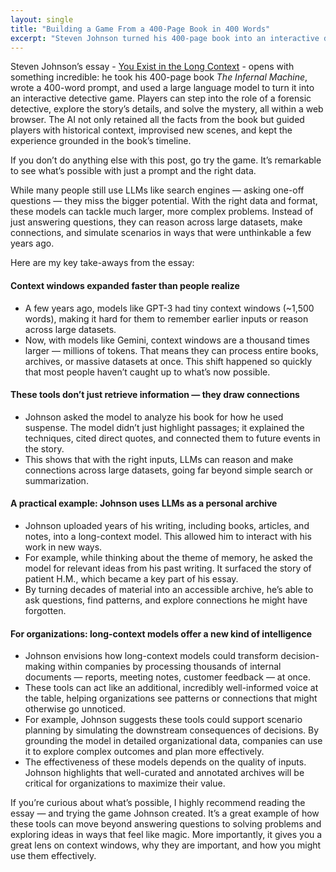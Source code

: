 ```yaml
---
layout: single
title: "Building a Game From a 400-Page Book in 400 Words"
excerpt: "Steven Johnson turned his 400-page book into an interactive detective game using a 400-word prompt and an LLM. His essay highlights how long-context models are transforming how we analyze, retrieve, and interact with information—moving beyond search to reasoning and creative problem-solving."
---
```


Steven Johnson’s essay - [You Exist in the Long Context](https://thelongcontext.com/) - opens with something incredible: he took his 400-page book *The Infernal Machine*, wrote a 400-word prompt, and used a large language model to turn it into an interactive detective game. Players can step into the role of a forensic detective, explore the story’s details, and solve the mystery, all within a web browser. The AI not only retained all the facts from the book but guided players with historical context, improvised new scenes, and kept the experience grounded in the book’s timeline.  

If you don’t do anything else with this post, go try the game. It’s remarkable to see what’s possible with just a prompt and the right data.  

While many people still use LLMs like search engines — asking one-off questions — they miss the bigger potential. With the right data and format, these models can tackle much larger, more complex problems. Instead of just answering questions, they can reason across large datasets, make connections, and simulate scenarios in ways that were unthinkable a few years ago.   

Here are my key take-aways from the essay:

#### Context windows expanded faster than people realize  
- A few years ago, models like GPT-3 had tiny context windows (~1,500 words), making it hard for them to remember earlier inputs or reason across large datasets.  
- Now, with models like Gemini, context windows are a thousand times larger — millions of tokens. That means they can process entire books, archives, or massive datasets at once. This shift happened so quickly that most people haven’t caught up to what’s now possible.  

#### These tools don’t just retrieve information — they draw connections  
- Johnson asked the model to analyze his book for how he used suspense. The model didn’t just highlight passages; it explained the techniques, cited direct quotes, and connected them to future events in the story.  
- This shows that with the right inputs, LLMs can reason and make connections across large datasets, going far beyond simple search or summarization.  

#### A practical example: Johnson uses LLMs as a personal archive  
- Johnson uploaded years of his writing, including books, articles, and notes, into a long-context model. This allowed him to interact with his work in new ways.  
- For example, while thinking about the theme of memory, he asked the model for relevant ideas from his past writing. It surfaced the story of patient H.M., which became a key part of his essay.  
- By turning decades of material into an accessible archive, he’s able to ask questions, find patterns, and explore connections he might have forgotten.  

#### For organizations: long-context models offer a new kind of intelligence  
- Johnson envisions how long-context models could transform decision-making within companies by processing thousands of internal documents — reports, meeting notes, customer feedback — at once.  
- These tools can act like an additional, incredibly well-informed voice at the table, helping organizations see patterns or connections that might otherwise go unnoticed.  
- For example, Johnson suggests these tools could support scenario planning by simulating the downstream consequences of decisions. By grounding the model in detailed organizational data, companies can use it to explore complex outcomes and plan more effectively.  
- The effectiveness of these models depends on the quality of inputs. Johnson highlights that well-curated and annotated archives will be critical for organizations to maximize their value.  

If you’re curious about what’s possible, I highly recommend reading the essay — and trying the game Johnson created. It’s a great example of how these tools can move beyond answering questions to solving problems and exploring ideas in ways that feel like magic. More importantly, it gives you a great lens on context windows, why they are important, and how you might use them effectively.